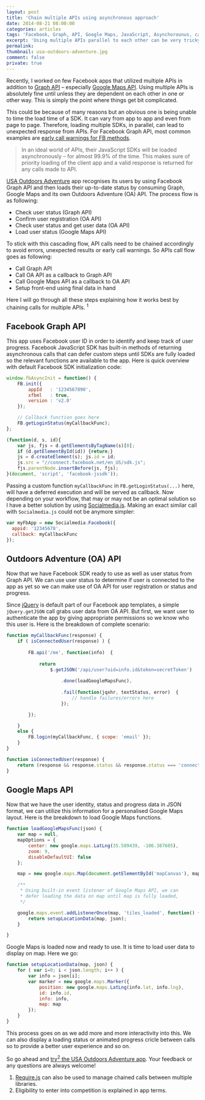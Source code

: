 ```yaml
---
layout: post
title: 'Chain multiple APIs using asynchronous approach'
date: 2014-08-21 08:00:00
categories: articles
tags: 'Facebook, Graph, API, Google Maps, JavaScript, Asynchorounus, callback'
excerpt: 'Using multiple APIs parallel to each other can be very tricky. Here is a detailed case study to chain multiple APIs with each other using JavaScript’s asynchronous approach.'
permalink:
thumbnail: usa-outdoors-adventure.jpg
comment: false
private: true
---
```


Recently, I worked on few Facebook apps that utilized multiple APIs in addition to [Graph API](https://developers.facebook.com/docs/graph-api/) &ndash; especially [Google Maps API](https://developers.google.com/maps/documentation/javascript/). Using multiple APIs is absolutely fine until unless they are dependent on each other in one or other way. This is simply the point where things get bit complicated.

This could be because of many reasons but an obvious one is being unable to time the load time of a SDK. It can vary from app to app and even from page to page. Therefore, loading multiple SDKs, in parallel, can lead to unexpected response from APIs. For Facebook Graph API, most common examples are [early call warnings for FB methods](http://stackoverflow.com/search?q=fb.getloginstatus+called+before+fb.init).

> In an ideal world of APIs, their JavaScript SDKs will be loaded asynchronously &ndash; for almost 99.9% of the time. This makes sure of priority loading of the client app and a valid response is returned for any calls made to API.

[USA Outdoors Adventure](http://j.mp/1ohip3T) app recognises its users by using Facebook Graph API and then loads their up-to-date status by consuming Graph, Google Maps and its own Outdoors Adventure (OA) API. The process flow is as following:

* Check user status (Graph API)
* Confirm user registration (OA API)
* Check user status and get user data (OA API)
* Load user status (Google Maps API)

To stick with this cascading flow, API calls need to be chained accordingly to avoid errors, unexpected results or early call warnings. So APIs call flow goes as following:

* Call Graph API
* Call OA API as a callback to Graph API
* Call Google Maps API as a callback to OA API
* Setup front-end using final data in hand

Here I will go through all these steps explaining how it works best by chaining calls for multiple APIs. <sup>1</sup>

## Facebook Graph API

This app uses Facebook user ID in order to identify and keep track of user progress. Facebook JavaScript SDK has built-in methods of returning asynchronous calls that can defer custom steps until SDKs are fully loaded so the relevant functions are available to the app. Here is quick overview with default Facebook SDK initialization code:

``` javascript
window.fbAsyncInit = function() {
	FB.init({
		appId   : '1234567890',
		xfbml   : true,
		version : 'v2.0'
	});

	// Callback function goes here
	FB.getLoginStatus(myCallbackFunc);
};

(function(d, s, id){
	var js, fjs = d.getElementsByTagName(s)[0];
	if (d.getElementById(id)) {return;}
	js = d.createElement(s); js.id = id;
	js.src = "//connect.facebook.net/en_US/sdk.js";
	fjs.parentNode.insertBefore(js, fjs);
}(document, 'script', 'facebook-jssdk'));
```
Passing a custom function `myCallbackFunc` in `FB.getLoginStatus(...)` here, will have a deferred execution and will be served as callback. Now depending on your workflow, that may or may not be an optimal solution so I have a better solution by using [Socialmedia.js](http://jabran.me/projects/socialmedia-js). Making an exact similar call with `Socialmedia.js` could not be anymore simpler:

``` javascript
var myFbApp = new Socialmedia.Facebook({
  appid: '12345678',
  callback: myCallbackFunc
});
```
## Outdoors Adventure (OA) API

Now that we have Facebook SDK ready to use as well as user status from Graph API. We can use user status to determine if user is connected to the app as yet so we can make use of OA API for user registration or status and progress.

Since [jQuery](http://jquery.org) is default part of our Facebook app templates, a simple `jQuery.getJSON` call grabs user data from OA API. But first, we want user to authenticate the app by giving appropriate permissions so we know who this user is. Here is the breakdown of complete scenario:

``` javascript
function myCallbackFunc(response) {
	if ( isConnectedUser(response) ) {
		
		FB.api('/me', function(info)  {
			
			return
				$.getJSON('/api/user?uid=info.id&token=secretToken')
	
					.done(loadGoogleMapsFunc),
	
					.fail(function(jqxhr, textStatus, error)  {
						// handle failures/errors here
					});

		});

	}
	else {
		FB.login(myCallbackFunc, { scope: 'email' });
	}
}

function isConnectedUser(response) {
	return (response && response.status && response.status === 'connected') ? true : false;
}
```

## Google Maps API

Now that we have the user identity, status and progress data in JSON format, we can utilize this information for a personalised Google Maps layout. Here is the breakdown to load Google Maps functions.

``` javascript
function loadGoogleMapsFunc(json) {
	var map = null, 
	mapOptions = {
		center: new google.maps.LatLng(35.589439, -106.387605),
		zoom: 9,
		disableDefaultUI: false
	};

	map = new google.maps.Map(document.getElementById('mapCanvas'), mapOptions);

	/**
	 * Using built-in event listener of Google Maps API, we can 
	 * defer loading the data on map until map is fully loaded,
	 */

	google.maps.event.addListenerOnce(map, 'tiles_loaded', function() {
		return setupLocationData(map, json);
	}

}
```

Google Maps is loaded now and ready to use. It is time to load user data to display on map. Here we go:

``` javascript
function setupLocationData(map, json) {
	for ( var i=0; i < json.length; i++ ) {
		var info = json[i];
		var marker = new google.maps.Marker({
			position: new google.maps.LatLng(info.lat, info.lng),
			id: info.id,
			info: info,
			map: map
		});
	}
}
```

This process goes on as we add more and more interactivity into this. We can also display a loading status or animated progress cricle between calls so to provide a better user experience and so on.

So go ahead and [try<sup>2</sup> the USA Outdoors Adventure app](http://j.mp/1oVh3SD). Your feedback or any questions are always welcome!


<footer>

1. [Require.js](http://requirejs.org) can also be used to manage chained calls between multiple libraries.
2. Eligibility to enter into competition is explained in app terms.

</footer>
